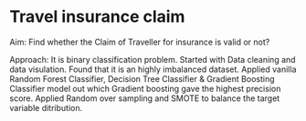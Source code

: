 # Travel insurance claim
Aim: Find whether the Claim of Traveller for insurance is valid or not? 

Approach: It is binary classification problem. Started with Data cleaning and data visulation. Found that it is an highly imbalanced dataset. Applied vanilla Random Forest Classifier, Decision Tree Classifier & Gradient Boosting Classifier model out which Gradient boosting gave the highest precision score. Applied Random over sampling and SMOTE to balance the target variable ditribution.

